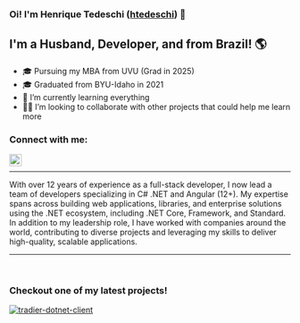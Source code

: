 ### Oi! I'm Henrique Tedeschi ([htedeschi][github]) 👋

## I'm a Husband, Developer, and from Brazil! 🌎
- 🎓 Pursuing my MBA from UVU (Grad in 2025)
- 🎓 Graduated from BYU-Idaho in 2021
- 📖 I’m currently learning everything
- 🙋‍♂️ I’m looking to collaborate with other projects that could help me learn more

### Connect with me:

[<img align="left" alt="Henrique Tedeschi | LinkedIn" width="22px" src="https://cdn.jsdelivr.net/npm/simple-icons@v3/icons/linkedin.svg" />][linkedin]

<br />

<hr />
With over 12 years of experience as a full-stack developer, I now lead a team of developers specializing in C# .NET and Angular (12+). My expertise spans across building web applications, libraries, and enterprise solutions using the .NET ecosystem, including .NET Core, Framework, and Standard. In addition to my leadership role, I have worked with companies around the world, contributing to diverse projects and leveraging my skills to deliver high-quality, scalable applications.
<hr />

<br />

### Checkout one of my latest projects!
[![tradier-dotnet-client](https://github-readme-stats.vercel.app/api/pin/?username=vitali-karmanov&repo=tradier-dotnet-client&theme=dark)](https://github.com/vitali-karmanov/tradier-dotnet-client)

<br />

[github]: https://github.com/htedeschi
[linkedin]: https://www.linkedin.com/in/henrique-tedeschi
